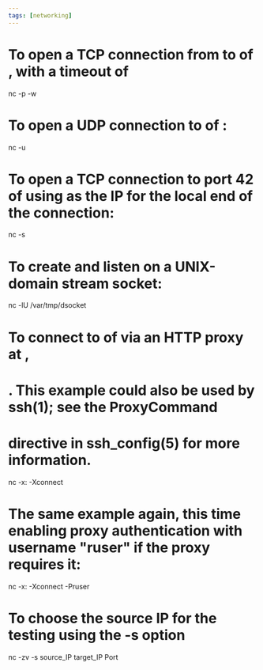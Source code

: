```yaml
---
tags: [networking]
---
```


# To open a TCP connection from <src-port> to <dest-port> of <dest-host>, with a timeout of <seconds>

nc -p <src-port> -w <seconds> <dest-host> <dest-port>

# To open a UDP connection to <dest-port> of <dest-host>:

nc -u <dest-host> <dest-port>

# To open a TCP connection to port 42 of <host> using <source-host> as the IP for the local end of the connection:

nc -s <source-host> <dest-host> <port>

# To create and listen on a UNIX-domain stream socket:

nc -lU /var/tmp/dsocket

# To connect to <dest-port> of <dest-host> via an HTTP proxy at <proxy-host>,

# <proxy-port>. This example could also be used by ssh(1); see the ProxyCommand

# directive in ssh_config(5) for more information.

nc -x<proxy-host>:<proxy-port> -Xconnect <dest-host> <dest-port>

# The same example again, this time enabling proxy authentication with username "ruser" if the proxy requires it:

nc -x<proxy-host>:<proxy-port> -Xconnect -Pruser <host> <port>

# To choose the source IP for the testing using the -s option

nc -zv -s source_IP target_IP Port
